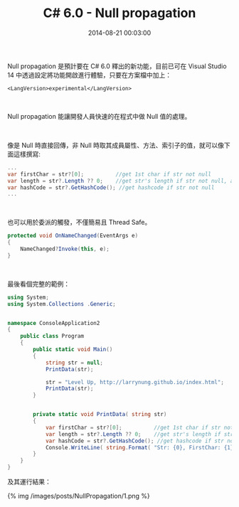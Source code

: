 ﻿---
layout: post
title: "C# 6.0 - Null propagation"
date: 2014-08-21 00:03:00
comments: true
tags: [CSharp, CSharp 6.0]
keywords: "C#"
description: "C# 6.0 - Null propagation"
---

Null propagation 是預計要在 C# 6.0 釋出的新功能，目前已可在 Visual Studio 14 中透過設定將功能開啟進行體驗，只要在方案檔中加上：

<!-- More -->

    <LangVersion>experimental</LangVersion>

<br/>


Null propagation 能讓開發人員快速的在程式中做 Null 值的處理。  

<br/>


像是 Null 時直接回傳，非 Null 時取其成員屬性、方法、索引子的值，就可以像下面這樣撰寫:  

```c#
...
var firstChar = str?[0];          //get 1st char if str not null            
var length = str?.Length ?? 0;    //get str's length if str not null, and if null length will be zero
var hashCode = str?.GetHashCode(); //get hashcode if str not null
...
```

<br/>


也可以用於委派的觸發，不僅簡易且 Thread Safe。    

```c#
protected void OnNameChanged(EventArgs e) 
{ 
    NameChanged?Invoke(this, e); 
} 
```
 
<br/>


最後看個完整的範例：  

```c#
using System;
using System.Collections .Generic;


namespace ConsoleApplication2
{
    public class Program
    {
        public static void Main()
        {
            string str = null;
            PrintData(str);

            str = "Level Up, http://larrynung.github.io/index.html";
            PrintData(str);
        }


        private static void PrintData( string str)
        {
            var firstChar = str?[0];          //get 1st char if str not null
            var length = str?.Length ?? 0;    //get str's length if str not null, and if null length will be zero
            var hashCode = str?.GetHashCode(); //get hashcode if str not null
            Console.WriteLine( string.Format( "Str: {0}, FirstChar: {1}, Length: {2}, HashCode: {3}", str, firstChar, length, hashCode));
        }
    }
}
```


及其運行結果：  

{% img /images/posts/NullPropagation/1.png %}
